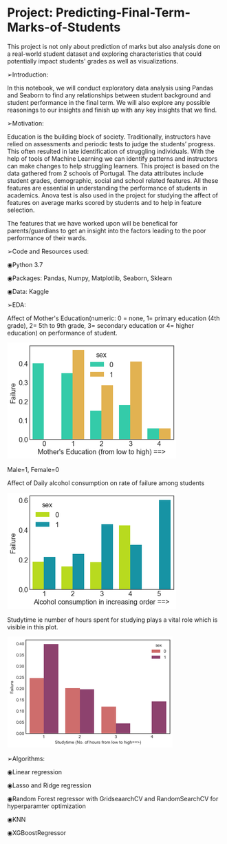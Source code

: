 # Project: Predicting-Final-Term-Marks-of-Students
 This project is not only about prediction of marks but also analysis done on a real-world student dataset and exploring characteristics that could potentially impact     students' grades as well as visualizations.
 
➢Introduction:

In this notebook, we will conduct exploratory data analysis using Pandas and Seaborn to find any relationships between student background and student performance in the final term. We will also explore any possible reasonings to our insights and finish up with any key insights that we find.

➢Motivation:

Education is the building block of society. Traditionally, instructors have relied on assessments and periodic tests to judge the students’ progress. This often resulted in late identification of struggling individuals. With the help of tools of Machine Learning we can identify patterns and instructors can make changes to help struggling learners. This project is based on the data gathered from 2 schools of Portugal. The data attributes include student grades, demographic, social and school related features. All these features are essential in understanding the performance of students in academics. Anova test is also used in the project for studying the affect of features on average marks scored by students and to help in feature selection. 

The features that we have worked upon will be benefical for parents/guardians to get an insight into the factors leading to the poor performance of their wards. 

➢Code and Resources used:

◉Python 3.7

◉Packages: Pandas, Numpy, Matplotlib, Seaborn, Sklearn

◉Data: Kaggle



➢EDA:

Affect of Mother's Education(numeric: 0 = none, 1= primary education (4th grade), 2= 5th to 9th grade, 3= secondary education or 4= higher education) 
on performance of student. 


![](https://github.com/SohitPanwar/Project-Predicting-Final-Term-Marks-of-Students/blob/main/Medu.png)


Male=1, Female=0


Affect of Daily alcohol consumption on rate of failure among students



![](https://github.com/SohitPanwar/Project-Predicting-Final-Term-Marks-of-Students/blob/main/Dalc.png)



Studytime ie number of hours spent for studying plays a vital role which is visible in this plot.


![](https://github.com/SohitPanwar/Project-Predicting-Final-Term-Marks-of-Students/blob/main/Studtytime.png)


➢Algorithms:

◉Linear regression

◉Lasso and Ridge regression

◉Random Forest regressor with GridseaarchCV and RandomSearchCV for hyperparamter optimization

◉KNN

◉XGBoostRegressor
